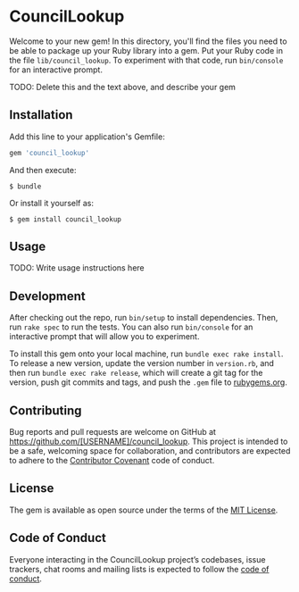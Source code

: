 # CouncilLookup

Welcome to your new gem! In this directory, you'll find the files you need to be able to package up your Ruby library into a gem. Put your Ruby code in the file `lib/council_lookup`. To experiment with that code, run `bin/console` for an interactive prompt.

TODO: Delete this and the text above, and describe your gem

## Installation

Add this line to your application's Gemfile:

```ruby
gem 'council_lookup'
```

And then execute:

    $ bundle

Or install it yourself as:

    $ gem install council_lookup

## Usage

TODO: Write usage instructions here

## Development

After checking out the repo, run `bin/setup` to install dependencies. Then, run `rake spec` to run the tests. You can also run `bin/console` for an interactive prompt that will allow you to experiment.

To install this gem onto your local machine, run `bundle exec rake install`. To release a new version, update the version number in `version.rb`, and then run `bundle exec rake release`, which will create a git tag for the version, push git commits and tags, and push the `.gem` file to [rubygems.org](https://rubygems.org).

## Contributing

Bug reports and pull requests are welcome on GitHub at https://github.com/[USERNAME]/council_lookup. This project is intended to be a safe, welcoming space for collaboration, and contributors are expected to adhere to the [Contributor Covenant](http://contributor-covenant.org) code of conduct.

## License

The gem is available as open source under the terms of the [MIT License](https://opensource.org/licenses/MIT).

## Code of Conduct

Everyone interacting in the CouncilLookup project’s codebases, issue trackers, chat rooms and mailing lists is expected to follow the [code of conduct](https://github.com/[USERNAME]/council_lookup/blob/master/CODE_OF_CONDUCT.md).
